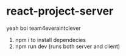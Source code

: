 # react-project-server


yeah boi team4everaintclever

1. npm i to install dependecies
2. npm run dev (runs both server and client)